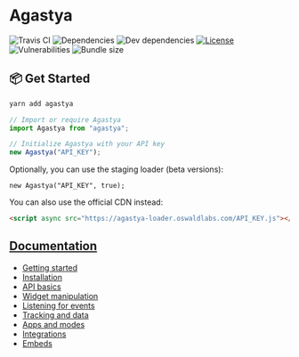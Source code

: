 # Agastya

![Travis CI](https://travis-ci.org/OswaldLabsOpenSource/agastya.svg?branch=master)
![Dependencies](https://img.shields.io/david/OswaldLabsOpenSource/agastya.svg)
![Dev dependencies](https://img.shields.io/david/dev/OswaldLabsOpenSource/agastya.svg)
[![License](https://img.shields.io/github/license/OswaldLabsOpenSource/agastya.svg)](https://github.com/OswaldLabsOpenSource/agastya/blob/master/LICENSE)
![Vulnerabilities](https://img.shields.io/snyk/vulnerabilities/github/OswaldLabsOpenSource/agastya.svg)
![Bundle size](https://img.shields.io/bundlephobia/minzip/agastya.svg)

## 📦 Get Started

```bash
yarn add agastya
```

```js
// Import or require Agastya
import Agastya from "agastya";

// Initialize Agastya with your API key
new Agastya("API_KEY");
```

Optionally, you can use the staging loader (beta versions):

```
new Agastya("API_KEY", true);
```

You can also use the official CDN instead:

```html
<script async src="https://agastya-loader.oswaldlabs.com/API_KEY.js"></script>
```

## [Documentation](https://help.oswaldlabs.com/developers/)

- [Getting started](https://help.oswaldlabs.com/developers/)
- [Installation](https://help.oswaldlabs.com/developers/installation.html)
- [API basics](https://help.oswaldlabs.com/developers/api.html)
- [Widget manipulation](https://help.oswaldlabs.com/developers/widget.html)
- [Listening for events](https://help.oswaldlabs.com/developers/events.html)
- [Tracking and data](https://help.oswaldlabs.com/developers/tracking.html)
- [Apps and modes](https://help.oswaldlabs.com/developers/modes.html)
- [Integrations](https://help.oswaldlabs.com/developers/integrations.html)
- [Embeds](https://help.oswaldlabs.com/developers/embeds.html)
